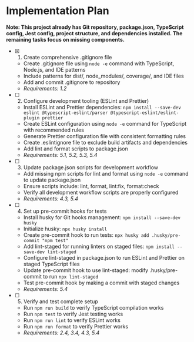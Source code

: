 # Implementation Plan

**Note: This project already has Git repository, package.json, TypeScript config, Jest config, project structure, and dependencies installed. The remaining tasks focus on missing components.**

- [x] 1. Create comprehensive .gitignore file
  - Create .gitignore file using `node -e` command with TypeScript, Node.js, and IDE patterns
  - Include patterns for dist/, node_modules/, coverage/, and IDE files
  - Add and commit .gitignore to repository
  - _Requirements: 1.2_

- [ ] 2. Configure development tooling (ESLint and Prettier)
  - Install ESLint and Prettier dependencies: `npm install --save-dev eslint @typescript-eslint/parser @typescript-eslint/eslint-plugin prettier`
  - Create ESLint configuration using `node -e` command for TypeScript with recommended rules
  - Generate Prettier configuration file with consistent formatting rules
  - Create .eslintignore file to exclude build artifacts and dependencies
  - Add lint and format scripts to package.json
  - _Requirements: 5.1, 5.2, 5.3, 5.4_

- [ ] 3. Update package.json scripts for development workflow
  - Add missing npm scripts for lint and format using `node -e` command to update package.json
  - Ensure scripts include: lint, format, lint:fix, format:check
  - Verify all development workflow scripts are properly configured
  - _Requirements: 4.3, 5.4_

- [ ] 4. Set up pre-commit hooks for tests
  - Install husky for Git hooks management: `npm install --save-dev husky`
  - Initialize husky: `npx husky install`
  - Create pre-commit hook to run tests: `npx husky add .husky/pre-commit "npm test"`
  - Add lint-staged for running linters on staged files: `npm install --save-dev lint-staged`
  - Configure lint-staged in package.json to run ESLint and Prettier on staged TypeScript files
  - Update pre-commit hook to use lint-staged: modify .husky/pre-commit to run `npx lint-staged`
  - Test pre-commit hook by making a commit with staged changes
  - _Requirements: 5.4_

- [ ] 5. Verify and test complete setup
  - Run `npm run build` to verify TypeScript compilation works
  - Run `npm test` to verify Jest testing works
  - Run `npm run lint` to verify ESLint works
  - Run `npm run format` to verify Prettier works
  - _Requirements: 2.4, 3.4, 4.3, 5.4_